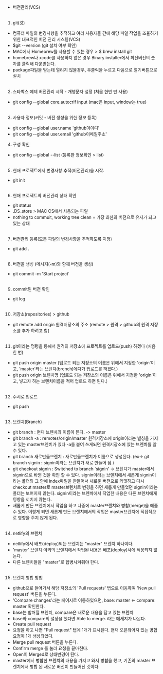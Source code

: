 * 버전관리(VCS) 
<br/><br/>

1. git(깃)
- 컴퓨터 파일의 변경사항을 추적하고 여러 사용자들 간에 해당 파일 작업을 조율하기 위한 대표적인 버전 관리 시스템(VCS)
- $git --version (git 설치 여부 확인)
- MAC에서 Homebrew를 사용할 수 있는 경우 > $ brew install git 
- homebrew나 xcode를 사용하지 않은 경우 Binary installer에서 최신버전의 숫자를 클릭해 다운받는다.
- package파일을 받는데 열리지 않을경우, 우클릭을 누르고 다음으로 열기버튼으로 설치 
<br/><br/>

2. 스타벅스 예제 버전관리 시작 - 개행문자 설정 (처음 한번 만 사용)
- git config --global core.autocrlf input 
  (mac은 input, window는 true)
  <br/><br/>

3. 사용자 정보(커밋 - 버전 생성을 위한 정보 등록)
- git config --global user.name 'github아이디'
- git config --global user.email 'github이메일주소'

4. 구성 확인
- git config --global --list 
  (등록한 정보확인 > list)
  <br/><br/>

5. 현재 프로젝트에서 변경사항 추적(버전관리)을 시작.
- git init 
<br/><br/>

6. 현재 프로젝트의 버전관리 상태 확인
- git status
- .DS_store > MAC OS에서 사용되는 파일
- nothing to commuit, working tree clean = 가장 최신의 버전으로 유지가 되고 있는 상태 
<br/><br/>

7. 버전관리 등록(모든 파일의 변경사항을 추적하도록 지정)
- git add . 
<br/><br/>

8. 버전을 생성 (메시지(-m)와 함께 버전을 생성)
- git commit -m 'Start project' 
<br/><br/>

9. commit된 버전 확인
- git log 
<br/><br/>

10. 저장소(repositories) > github
- git remote add origin 원격저장소의 주소
  (remote > 원격 > github의 원격 저장소를 추가 하려고 함) 
  <br/><br/>

11. git이라는 명령을 통해서 원격의 저장소에 프로젝트를 업로드(push) 하겠다 (처음 한 번)
- git push origin master
  (업로드 되는 저장소의 이름은 위에서 지정한 'origin'이고, 'master'라는 브렌치(brench)에다가 업로드를 하겠다.)
- git push origin 브렌치명
  (업로드 되는 저장소의 이름은 위에서 지정한 'origin'이고, 넣고자 하는 브렌치이름을 적어 업로드 하면 된다.) 
  <br/><br/>

12. 수시로 업로드
- git push 
<br/><br/>

13. 브렌치(Branch)
- git branch : 현재 브렌치의 이름이 뜬다. -> master
- git branch -a : remotes/origin/master 원격저장소에 origin이라는 별칭을 가지고 있는 master브렌치가 있다 -a를 붙여 쓰게되면 원격저장소에 있는 브렌치를 알 수 있다.
- git branch 새로만들브렌치 : 새로만들브렌치가 이름으로 생성된다. (ex-> git branch signin : signin이라는 브렌치가 새로 만들어 짐.)
- git checkout signin : Switched to branch 'signin' -> 브렌치가 master에서 signin으로 바뀐 것을 확인 할 수 있다. signin이라는 브렌치에서 새롭게 signin이라는 폴더와 그 안에 index파일을 만들어서 새로운 버전으로 커밋하고 다시 checkout master로 master브렌치로 변경을 하면 새롭게 만들었던 signin이라는 폴더는 보여지지 않는다. signin이라는 브렌치에서 작업한 내용은 다른 브렌치에게 영향을 끼치지 않는다.
- 새롭게 만든 브렌치에서 작업을 하고 나중에 master브렌치와 병합(merge)을 해줄 수 있다. 이렇게 되면 새롭게 만든 브렌치에서의 작업은 master브렌치에 직접적으로 영향을 주지 않게 된다. 
<br/><br/>

14. netlify의 브렌치
- netlify에서 배포(deploy)되는 브렌치는 "master" 브렌치 하나이다.
- 'master' 브렌치 이외의 브렌치에서 작업된 내용은 배포(deploy)시에 적용되지 않는다. 
- 다른 브렌치들을 "master"로 합병시켜줘야 한다. 
<br/><br/>

15. 브렌치 병합 방법
- github으로 들어가서 해당 저장소의 'Pull requests' 탭으로 이동하여 'New pull request' 버튼을 누른다.
- 'Compare changes'라는 페이지로 이동하였으면, base: master <- compare: master 확인한다.
- base는 합쳐질 브렌치, compare은 새로운 내용을 담고 있는 브렌치
- base와 compare의 설정을 했다면 Able to merge. 라는 메세지가 나온다. 
- Create pull request
- 요청을 하고 나면 "Pull request" 탭에 1개가 표시된다. 현재 오픈되어져 있는 병합 요청이 1개 생성되었다.
- Merge pull request 버튼을 누른다.
- Confirm merge 를 눌러 요청을 끝마친다.
- Open이 Merged로 상태변경이 된다.
- master에서 병합한 브렌치의 내용을 가지고 와서 병합을 했고, 기존의 master 브렌치에서 병합 된 새로운 버전이 만들어진 것이다. 